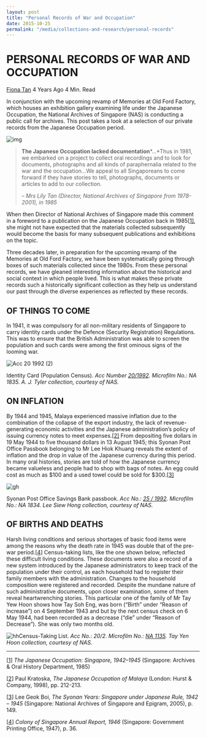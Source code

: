 ```yaml
---
layout: post
title: "Personal Records of War and Occupation"
date: 2015-10-25
permalink: "/media/collections-and-research/personal-records"
---
```


# PERSONAL RECORDS OF WAR AND OCCUPATION

[Fiona Tan](http://www.nas.gov.sg/blogs/offtherecord/author/nlstlp/) 4 Years Ago 4 Min. Read

In conjunction with the upcoming revamp of Memories at Old Ford Factory, which houses an exhibition gallery examining life under the Japanese Occupation, the National Archives of Singapore (NAS) is conducting a public call for archives. This post takes a look at a selection of our private records from the Japanese Occupation period.

![img](http://www.nas.gov.sg/blogs/offtherecord/wp-content/uploads/2016/03/img_56d54773d03cc.gif)

> **The Japanese Occupation lacked documentation***…*Thus in 1981, we embarked on a project to collect oral recordings and to look for documents, photographs and all kinds of paraphernalia related to the war and the occupation…We appeal to all Singaporeans to come forward if they have stories to tell, photographs, documents or articles to add to our collection.
>
> *– Mrs Lily Tan (Director, National Archives of Singapore from 1978-2001), in 1985*

When then Director of National Archives of Singapore made this comment in a foreword to a publication on the Japanese Occupation back in 1985[[1\]](http://www.nas.gov.sg/blogs/offtherecord/personal-records-of-war-and-occupation/#_ftn1), she might not have expected that the materials collected subsequently would become the basis for many subsequent publications and exhibitions on the topic.

Three decades later, in preparation for the upcoming revamp of the Memories at Old Ford Factory, we have been systematically going through boxes of such materials collected since the 1980s. From these personal records, we have gleaned interesting information about the historical and social context in which people lived. This is what makes these private records such a historically significant collection as they help us understand our past through the diverse experiences as reflected by these records.

## **OF THINGS TO COME**

In 1941, it was compulsory for all non-military residents of Singapore to carry identity cards under the Defence (Security Registration) Regulations. This was to ensure that the British Administration was able to screen the population and such cards were among the first ominous signs of the looming war.

![Acc 20 1992 (2)](http://www.nas.gov.sg/blogs/offtherecord/wp-content/uploads/2016/03/Acc-20-1992-2.jpg)  

Identity Card (Population Census). *Acc Number [20/1992](http://www.nas.gov.sg/archivesonline/private_records/record-details/dd2a0830-115b-11e3-83d5-0050568939ad). Microfilm No.: NA 1835. A. J. Tyler collection, courtesy of NAS.*

 

## **ON INFLATION**

By 1944 and 1945, Malaya experienced massive inflation due to the combination of the collapse of the export industry, the lack of revenue-generating economic activities and the Japanese administration’s policy of issuing currency notes to meet expenses.[[2\]](http://www.nas.gov.sg/blogs/offtherecord/personal-records-of-war-and-occupation/#_ftn2) From depositing five dollars in 19 May 1944 to five thousand dollars in 13 August 1945; this Syonan Post Office Passbook belonging to Mr Lee Hiok Khuang reveals the extent of inflation and the drop in value of the Japanese currency during this period. In many oral histories, stories are told of how the Japanese currency became valueless and people had to shop with bags of notes. An egg could cost as much as $100 and a used towel could be sold for $300.[[3\]](http://www.nas.gov.sg/blogs/offtherecord/personal-records-of-war-and-occupation/#_ftn3)

![gh](http://www.nas.gov.sg/blogs/offtherecord/wp-content/uploads/2016/03/Acc-25-1992.jpg) 

Syonan Post Office Savings Bank passbook. *Acc No.: [25 / 1992](http://www.nas.gov.sg/archivesonline/private_records/record-details/dfcb1a6e-115b-11e3-83d5-0050568939ad). Microfilm No.: NA 1834. Lee Siew Hong collection, courtesy of NAS.*



 

## **OF BIRTHS AND DEATHS**

Harsh living conditions and serious shortages of basic food items were among the reasons why the death rate in 1945 was double that of the pre-war period.[[4\]](http://www.nas.gov.sg/blogs/offtherecord/personal-records-of-war-and-occupation/#_ftn4) Census-taking lists, like the one shown below, reflected these difficult living conditions. These documents were also a record of a new system introduced by the Japanese administrators to keep track of the population under their control, as each household had to register their family members with the administration. Changes to the household composition were registered and recorded. Despite the mundane nature of such administrative documents, upon closer examination, some of them reveal heartwrenching stories. This particular one of the family of Mr Tay Yew Hoon shows how Tay Soh Eng, was born (“Birth” under “Reason of increase”) on 4 September 1943 and but by the next census check on 6 May 1944, had been recorded as a decrease (“die” under “Reason of Decrease”). She was only two months old.

![hh](http://www.nas.gov.sg/blogs/offtherecord/wp-content/uploads/2016/03/Acc-20-2.jpg)Census-Taking List. *Acc No.: 20/2. Microfilm No.: [NA 1135](http://www.nas.gov.sg/archivesonline/private_records/record-details/dfb545b6-115b-11e3-83d5-0050568939ad). Tay Yen Hoon collection, courtesy of NAS.*

------

[[1\]](http://www.nas.gov.sg/blogs/offtherecord/personal-records-of-war-and-occupation/#_ftnref1) *The Japanese Occupation: Singapore, 1942–1945* (Singapore: Archives & Oral History Department, 1985)

[[2\]](http://www.nas.gov.sg/blogs/offtherecord/personal-records-of-war-and-occupation/#_ftnref2) Paul Kratoska, *The Japanese Occupation of Malaya* (London: Hurst & Company, 1998), pp. 212-213.

[[3\]](http://www.nas.gov.sg/blogs/offtherecord/personal-records-of-war-and-occupation/#_ftnref3) Lee Geok Boi, *The Syonan Years: Singapore under Japanese Rule, 1942 – 1945* (Singapore: National Archives of Singapore and Epigram, 2005), p. 149.

[[4\]](http://www.nas.gov.sg/blogs/offtherecord/personal-records-of-war-and-occupation/#_ftnref4) *Colony of Singapore Annual Report, 1946* (Singapore: Government Printing Office, 1947), p. 36.